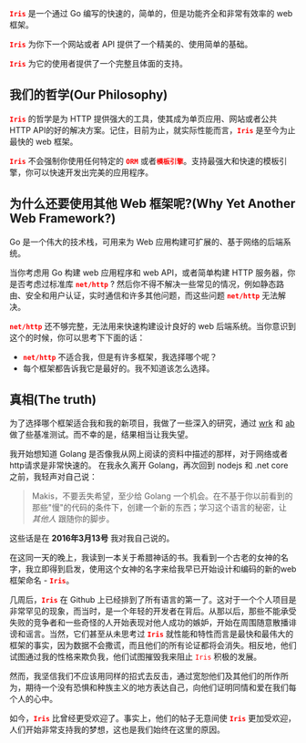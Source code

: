 <font color=red>**`Iris`**</font> 是一个通过 Go 编写的快速的，简单的，但是功能齐全和非常有效率的 web 框架。

<font color=red>**`Iris`**</font> 为你下一个网站或者 API 提供了一个精美的、使用简单的基础。

<font color=red>**`Iris`**</font> 为它的使用者提供了一个完整且体面的支持。


## 我们的哲学(Our Philosophy)

<font color=red>**`Iris`**</font> 的哲学是为 HTTP 提供强大的工具，使其成为单页应用、网站或者公共 HTTP API的好的解决方案。记住，目前为止，就实际性能而言，<font color=red>**`Iris`**</font> 是至今为止最快的 web 框架。


<font color=red>**`Iris`**</font> 不会强制你使用任何特定的 <font color=red>**`ORM`**</font> 或者<font color=red>**`模板引擎`**</font>。支持最强大和快速的模板引擎，你可以快速开发出完美的应用程序。


## 为什么还要使用其他 Web 框架呢?(Why Yet Another Web Framework?)
Go 是一个伟大的技术栈，可用来为 Web 应用构建可扩展的、基于网络的后端系统。

当你考虑用 Go 构建 web 应用程序和 web API，或者简单构建 HTTP 服务器，你是否考虑过标准库 <font color=red>**`net/http`**</font> ? 然后你不得不解决一些常见的情况，例如静态路由、安全和用户认证，实时通信和许多其他问题，而这些问题 <font color=red>**`net/http`**</font> 无法解决。

<font color=red>**`net/http`**</font> 还不够完整，无法用来快速构建设计良好的 web 后端系统。当你意识到这个的时候，你可以思考下下面的话：

-  <font color=red>**`net/http`**</font> 不适合我，但是有许多框架，我选择哪个呢？
-  每个框架都告诉我它是最好的。我不知道该怎么选择。


## 真相(The truth)
为了选择哪个框架适合我和我的新项目，我做了一些深入的研究，通过 [wrk](https://github.com/wg/wrk) 和 [ab]("https://httpd.apache.org/docs/2.4/programs/ab.html") 做了些基准测试。而不幸的是，结果相当让我失望。

我开始想知道 Golang 是否像我从网上阅读的资料中描述的那样，对于网络或者http请求是非常快速的。 在我永久离开 Golang，再次回到 nodejs 和 .net core 之前，我轻声对自己说：

>Makis，不要丢失希望，至少给 Golang 一个机会。在不基于你以前看到的那些"慢"的代码的条件下，创建一个新的东西；学习这个语言的秘密，让 *其他人* 跟随你的脚步。

这些话是在 **2016年3月13号** 我对我自己说的。

在这同一天的晚上，我读到一本关于希腊神话的书。我看到一个古老的女神的名字，我立即得到启发，使用这个女神的名字来给我早已开始设计和编码的新的web框架命名 - <font color=red>**`Iris`**</font>。

几周后，<font color=red>**`Iris`**</font> 在 Github 上已经排到了所有语言的第一了。这对于一个个人项目是非常罕见的现象，而当时，是一个年轻的开发者在背后。从那以后，那些不能承受失败的竞争者和一些奇怪的人开始表现对他人成功的嫉妒，开始在周围随意散播诽谤和谣言。当然，它们甚至从未思考过 <font color=red>**`Iris`**</font> 就性能和特性而言是最快和最伟大的框架的事实，因为数据不会撒谎，而且他们的所有论证都将会消失。相反地，他们试图通过我的性格来欺负我，他们试图摧毁我来阻止 <font color=red>`Iris`</font> 积极的发展。

然而，我坚信我们不应该用同样的招式去反击，通过宽恕他们及其他们的所作所为，期待一个没有恐惧和种族主义的地方表达自己，向他们证明同情和爱在我们每个人的心中。

如今，<font color=red>**`Iris`**</font> 比曾经更受欢迎了。事实上，他们的帖子无意间使 <font color=red>**`Iris`**</font> 更加受欢迎，人们开始非常支持我的梦想，这也是我们始终在这里的原因。